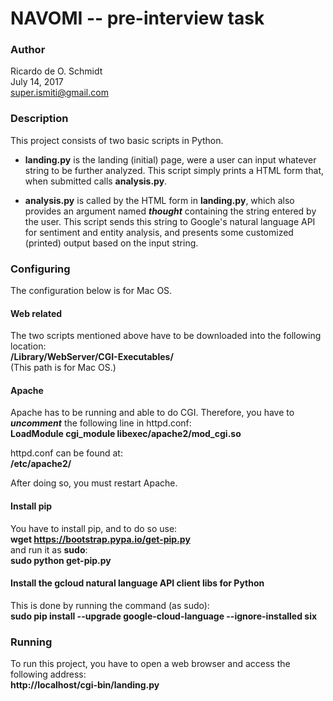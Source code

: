 # NAVOMI -- pre-interview task

### Author

Ricardo de O. Schmidt  
July 14, 2017  
super.ismiti@gmail.com


### Description

This project consists of two basic scripts in Python.

* __landing.py__ is the landing (initial) page, were a user can input whatever
string to be further analyzed. This script simply prints a HTML form that, when
submitted calls __analysis.py__.

* __analysis.py__ is called by the HTML form in __landing.py__, which also
provides an argument named *__thought__* containing the string entered by the
user. This script sends this string to Google's natural language API for
sentiment and entity analysis, and presents some customized (printed) output
based on the input string.


### Configuring

The configuration below is for Mac OS.

#### Web related

The two scripts mentioned above have to be downloaded into the following
location:  
<b>/Library/WebServer/CGI-Executables/</b>  
(This path is for Mac OS.)

#### Apache

Apache has to be running and able to do CGI. Therefore, you have to *__uncomment__*
the following line in httpd.conf:  
<b>LoadModule cgi_module libexec/apache2/mod_cgi.so</b>

httpd.conf can be found at:  
<b>/etc/apache2/</b>

After doing so, you must restart Apache.

#### Install pip

You have to install pip, and to do so use:  
<b>wget https://bootstrap.pypa.io/get-pip.py</b>  
and run it as __sudo__:  
<b>sudo python get-pip.py</b>

#### Install the gcloud natural language API client libs for Python

This is done by running the command (as sudo):  
<b>sudo pip install --upgrade google-cloud-language --ignore-installed six</b>


### Running

To run this project, you have to open a web browser and access the following
address:  
<b>http://localhost/cgi-bin/landing.py</b>

